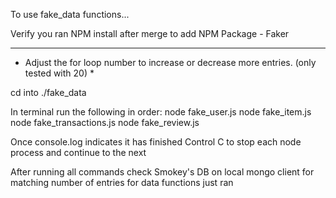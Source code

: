 To use fake_data functions...

Verify you ran NPM install after merge to add NPM Package - Faker

----------------------

* Adjust the for loop number to increase or decrease more entries. (only tested with 20) *

cd into ./fake_data

In terminal run the following in order:
  node fake_user.js
  node fake_item.js
  node fake_transactions.js
  node fake_review.js

Once console.log indicates it has finished Control C to stop each node process and continue to the next

After running all commands check Smokey's DB on local mongo client for matching number of entries for data functions just ran